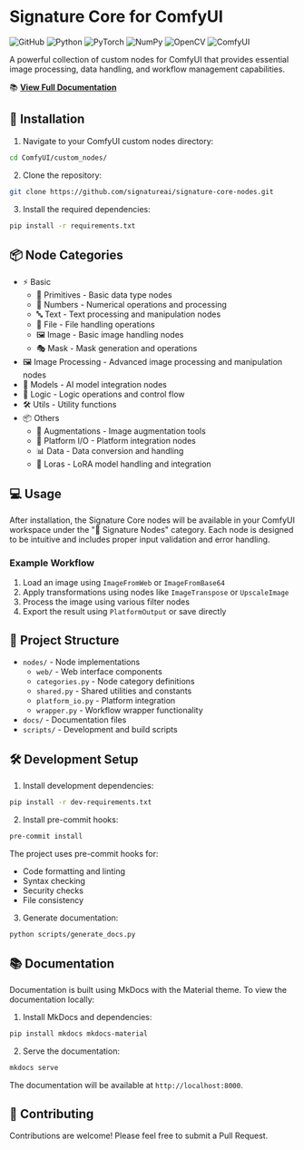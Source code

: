 # Signature Core for ComfyUI

![GitHub](https://img.shields.io/github/license/signatureai/signature-core-nodes)
![Python](https://img.shields.io/badge/python-3.8%2B-blue)
![PyTorch](https://img.shields.io/badge/PyTorch-%23EE4C2C.svg?&logo=PyTorch&logoColor=white)
![NumPy](https://img.shields.io/badge/numpy-%23013243.svg?&logo=numpy&logoColor=white)
![OpenCV](https://img.shields.io/badge/opencv-%23white.svg?&logo=opencv&logoColor=white)
![ComfyUI](https://img.shields.io/badge/ComfyUI-compatible-green)

A powerful collection of custom nodes for ComfyUI that provides essential image
processing, data handling, and workflow management capabilities.

📚 **[View Full Documentation](https://signatureai.github.io/signature-core-nodes/)**

## 🚀 Installation

1. Navigate to your ComfyUI custom nodes directory:

```bash
cd ComfyUI/custom_nodes/
```

2. Clone the repository:

```bash
git clone https://github.com/signatureai/signature-core-nodes.git
```

3. Install the required dependencies:

```bash
pip install -r requirements.txt
```

## 📦 Node Categories

- ⚡ Basic
  - 🧱 Primitives - Basic data type nodes
  - 🔢 Numbers - Numerical operations and processing
  - 🔤 Text - Text processing and manipulation nodes
  - 📁 File - File handling operations
  - 🖼️ Image - Basic image handling nodes
  - 🎭 Mask - Mask generation and operations
- 🖼️ Image Processing - Advanced image processing and manipulation nodes
- 🤖 Models - AI model integration nodes
- 🧠 Logic - Logic operations and control flow
- 🛠️ Utils - Utility functions
- 📦 Others
  - 🔀 Augmentations - Image augmentation tools
  - 🔌 Platform I/O - Platform integration nodes
  - 📊 Data - Data conversion and handling
  - 🧬 Loras - LoRA model handling and integration

## 💻 Usage

After installation, the Signature Core nodes will be available in your ComfyUI workspace
under the "🔲 Signature Nodes" category. Each node is designed to be intuitive and
includes proper input validation and error handling.

### Example Workflow

1. Load an image using `ImageFromWeb` or `ImageFromBase64`
2. Apply transformations using nodes like `ImageTranspose` or `UpscaleImage`
3. Process the image using various filter nodes
4. Export the result using `PlatformOutput` or save directly

## 📁 Project Structure

- `nodes/` - Node implementations
  - `web/` - Web interface components
  - `categories.py` - Node category definitions
  - `shared.py` - Shared utilities and constants
  - `platform_io.py` - Platform integration
  - `wrapper.py` - Workflow wrapper functionality
- `docs/` - Documentation files
- `scripts/` - Development and build scripts

## 🛠 Development Setup

1. Install development dependencies:

```bash
pip install -r dev-requirements.txt
```

2. Install pre-commit hooks:

```bash
pre-commit install
```

The project uses pre-commit hooks for:

- Code formatting and linting
- Syntax checking
- Security checks
- File consistency

3. Generate documentation:

```bash
python scripts/generate_docs.py
```

## 📚 Documentation

Documentation is built using MkDocs with the Material theme. To view the documentation
locally:

1. Install MkDocs and dependencies:

```bash
pip install mkdocs mkdocs-material
```

2. Serve the documentation:

```bash
mkdocs serve
```

The documentation will be available at `http://localhost:8000`.

## 🤝 Contributing

Contributions are welcome! Please feel free to submit a Pull Request.
